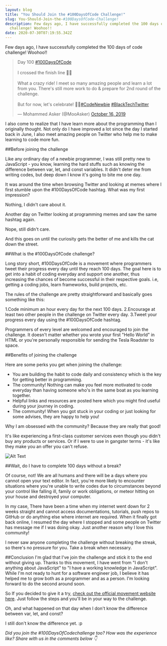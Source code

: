 ```yaml
---
layout: blog
title: "You Should Join the #100DaysOfCode Challenge!"
slug: You-Should-Join-the-#100DaysOfCode-Challenge!
description: Few days ago, I have successfully completed the 100 days of code
  challenge! Woohoo!!
date: 2020-07-30T07:19:55.342Z
---
```

Few days ago, I have successfully completed the 100 days of code challenge! Woohoo!!

<blockquote class="twitter-tweet"><p lang="en" dir="ltr">Day 100 <a href="https://twitter.com/hashtag/100DaysOfCode?src=hash&amp;ref_src=twsrc%5Etfw">#100DaysOfCode</a><br><br>I crossed the finish line 🏁🥳<br><br>What a crazy ride! I meet so many amazing people and learn a lot from you. There&#39;s still more work to do &amp; prepare for 2nd round of the challenge.<br><br>But for now, let&#39;s celebrate! 🎉🎉<a href="https://twitter.com/hashtag/CodeNewbie?src=hash&amp;ref_src=twsrc%5Etfw">#CodeNewbie</a> <a href="https://twitter.com/hashtag/BlackTechTwitter?src=hash&amp;ref_src=twsrc%5Etfw">#BlackTechTwitter</a></p>&mdash; Mohammed Asker (@MooAsker) <a href="https://twitter.com/MooAsker/status/1184517519337500673?ref_src=twsrc%5Etfw">October 16, 2019</a></blockquote> <script async src="https://platform.twitter.com/widgets.js" charset="utf-8"></script>

I also come to realize that I have learn more about the programming than I originally thought. Not only do I have improved a lot since the day I started back in June, I also meet amazing people on Twitter who help me to make learning to code more fun.

##Before joining the challenge

Like any ordinary day of a newbie programmer, I was still pretty new to JavaScript - you know, learning the hard stuffs such as knowing the difference between var, let, and const variables. It didn't deter me from writing codes, but deep down I know it's going to bite me one day.

It was around the time when browsing Twitter and looking at memes where I first stumble upon the #100DaysOfCode hashtag. What was my first impression?

Nothing, I didn't care about it.

Another day on Twitter looking at programming memes and saw the same hashtag again.

Nope, still didn't care.

And this goes on until the curiosity gets the better of me and kills the cat down the street.

##What is the #100DaysOfCode challenge?

Long story short, #100DaysOfCode is a movement where programmers tweet their progress every day until they reach 100 days. The goal here is to get into a habit of coding everyday and support one another, thus increasing the chances of become successful in their respective goals. i.e, getting a coding jobs, learn frameworks, build projects, etc.

The rules of the challenge are pretty straightforward and basically goes something like this:

1.Code minimum an hour every day for the next 100 days.
2.Encourage at least two other people in the challenge on Twitter every day.
3.Tweet your progress every day using the #100DaysOfCode hashtag.  

Programmers of every level are welcomed and encouraged to join the challenge. It doesn't matter whether you wrote your first "Hello World" in HTML or you're personally responsible for sending the Tesla Roadster to space.

##Benefits of joining the challenge

Here are some perks you get when joining the challenge:

- You are building the habit to code daily and consistency which is the key for getting better in programming.
- The community! Nothing can make you feel more motivated to code everyday than having someone who's in the same boat as you learning together.
- Helpful links and resources are posted here which you might find useful during your journey in coding.
- The community! When you got stuck in your coding or just looking for some advises, they are happy to help you!

Why I am obsessed with the community? Because they are really that good!

It's like experiencing a first-class customer services even though you didn't buy any products or services. Or if I were to use in gangster terms - it's like they make you an offer you can't refuse.

![Alt Text](https://thepracticaldev.s3.amazonaws.com/i/pp1oj2obq3qba9kgjwa7.jpg)

##Wait, do I have to complete 100 days without a break?

Of course, not! We are all humans and there will be a days where you cannot open your text editor. In fact, you're more likely to encounter situations where you're unable to write codes due to circumstances beyond your control like falling ill, family or work obligations, or meteor hitting on your house and destroyed your computer.

In my case, There have been a time when my internet went down for 2 weeks straight and cannot access documentations, tutorials, push repos to GitHub or do anything else where internet are required. When it finally got back online, I resumed the day where I stopped and some people on Twitter has message me if I was doing okay. Just another reason why I love this community!

I never saw anyone completing the challenge without breaking the streak, so there's no pressure for you. Take a break when necessary.

##Conclusion
I'm glad that I've join the challenge and stick it to the end without giving up. Thanks to this movement, I have went from "I don't anything about JavaScript" to "I have a working knowledge in JavaScript". While I'm not ready to hunt for a software engineer job, I believe it has helped me to grow both as a programmer and as a person. I'm looking forward to do the second around soon. 

So If you decided to give it a try, [check out the official movement website here](https://www.100daysofcode.com/). Just follow the steps and you'll be in your way to the challenge.

Oh, and what happened on that day when I don't know the difference between var, let, and const?

I still don't know the difference yet. :p



<i>Did you join the #100DaysOfCodechallenge too? How was the experience like? Share with us in the comments below ‎👇<i/>
